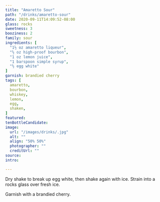 ```yaml
---
title: "Amaretto Sour"
path: "/drinks/amaretto-sour"
date: 2020-09-11T14:09:52-08:00
glass: rocks
sweetness: 3
booziness: 2
family: sour
ingredients: [
  "1½ oz amaretto liqueur",
  "½ oz high-proof bourbon",
  "1 oz lemon juice",
  "1 barspoon simple syrup",
  "½ egg white"
]
garnish: brandied cherry
tags: [
  amaretto,
  bourbon,
  whiskey,
  lemon,
  egg,
  shaken,
]
featured:
tenBottleCandidate:
image:
  url: "/images/drinks/.jpg"
  alt: ""
  align: "50% 50%"
  photographer: ""
  creditUrl: ""
source:
intro:

---
```

Dry shake to break up egg white, then shake again with ice.
Strain into a rocks glass over fresh ice.

Garnish with a brandied cherry.
